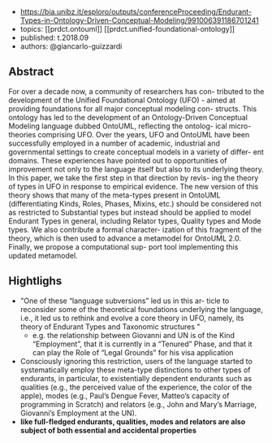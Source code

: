
- https://bia.unibz.it/esploro/outputs/conferenceProceeding/Endurant-Types-in-Ontology-Driven-Conceptual-Modeling/991006391186701241
- topics: [[prdct.ontouml]] [[prdct.unified-foundational-ontology]]
- published: t.2018.09
- authors: @giancarlo-guizzardi

## Abstract

For over a decade now, a community of researchers has con- tributed to the development of the Unified Foundational Ontology (UFO) - aimed at providing foundations for all major conceptual modeling con- structs. This ontology has led to the development of an Ontology-Driven Conceptual Modeling language dubbed OntoUML, reflecting the ontolog- ical micro-theories comprising UFO. Over the years, UFO and OntoUML have been successfully employed in a number of academic, industrial and governmental settings to create conceptual models in a variety of differ- ent domains. These experiences have pointed out to opportunities of improvement not only to the language itself but also to its underlying theory. In this paper, we take the first step in that direction by revis- ing the theory of types in UFO in response to empirical evidence. The new version of this theory shows that many of the meta-types present in OntoUML (differentiating Kinds, Roles, Phases, Mixins, etc.) should be considered not as restricted to Substantial types but instead should be applied to model Endurant Types in general, including Relator types, Quality types and Mode types. We also contribute a formal character- ization of this fragment of the theory, which is then used to advance a metamodel for OntoUML 2.0. Finally, we propose a computational sup- port tool implementing this updated metamodel.


## Hightlighs

- "One of these “language subversions” led us in this ar- ticle to reconsider some of the theoretical foundations underlying the language, i.e., it led us to rethink and evolve a core theory in UFO, namely, its theory of Endurant Types and Taxonomic structures "
  - e.g. the relationship between Giovanni and UN is of the Kind “Employment”, that it is currently in a “Tenured” Phase, and that it can play the Role of “Legal Grounds” for his visa application
- Consciously ignoring this restriction, users of the language started to systematically employ these meta-type distinctions to other types of endurants, in particular, to existentially dependent endurants such as qualities (e.g., the perceived value of the experience, the color of the apple), modes (e.g., Paul’s Dengue Fever, Matteo’s capacity of programming in Scratch) and relators (e.g., John and Mary’s Marriage, Giovanni’s Employment at the UN). 
- **like full-fledged endurants, qualities, modes and relators are also subject of both essential and accidental properties**
